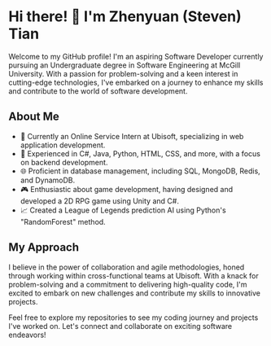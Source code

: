 # Hi there! 👋 I'm Zhenyuan (Steven) Tian

Welcome to my GitHub profile! I'm an aspiring Software Developer currently pursuing an Undergraduate degree in Software Engineering at McGill University. With a passion for problem-solving and a keen interest in cutting-edge technologies, I've embarked on a journey to enhance my skills and contribute to the world of software development.

## About Me

- 💼 Currently an Online Service Intern at Ubisoft, specializing in web application development.
- 🚀 Experienced in C#, Java, Python, HTML, CSS, and more, with a focus on backend development.
- 🌐 Proficient in database management, including SQL, MongoDB, Redis, and DynamoDB.
- 🎮 Enthusiastic about game development, having designed and developed a 2D RPG game using Unity and C#.
- 📈 Created a League of Legends prediction AI using Python's "RandomForest" method.

## My Approach

I believe in the power of collaboration and agile methodologies, honed through working within cross-functional teams at Ubisoft. With a knack for problem-solving and a commitment to delivering high-quality code, I'm excited to embark on new challenges and contribute my skills to innovative projects.

Feel free to explore my repositories to see my coding journey and projects I've worked on. Let's connect and collaborate on exciting software endeavors!
